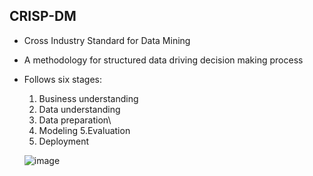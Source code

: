 ## CRISP-DM
- Cross Industry Standard for Data Mining
- A methodology for structured data driving decision making process
- Follows six stages:
  1. Business understanding
  2. Data understanding
  3. Data preparation\
  4. Modeling
  5.Evaluation
  6. Deployment
 
  ![image](https://github.com/rdagumampan/datascience-methodology-and-practice/assets/5895952/73e2e88f-0fcd-464a-a39c-f66747801a7e)

